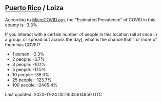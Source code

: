 
## [Puerto Rico](/united-states/puerto-rico) / Loiza

According to [MicroCOVID.org](http://microcovid.org),
the "Estimated Prevalence" of COVID in this county is -3.3%

If you interact with a certain number of people in this location
(all at once in a group, or spread out across the day), what is the chance that
1 or more of them has COVID?

- 1 person: -3.3%
- 2 people: -6.7%
- 3 people: -10.1%
- 5 people: -17.5%
- 10 people: -38.0%
- 25 people: -123.7%
- 100 people: -2405.4%

Last updated: 2020-11-24 00:19:33.614950 UTC

